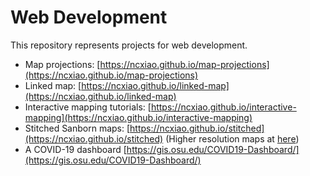 # Web Development

This repository represents projects for web development.

- Map projections: [https://ncxiao.github.io/map-projections](https://ncxiao.github.io/map-projections)
- Linked map: [https://ncxiao.github.io/linked-map](https://ncxiao.github.io/linked-map)
- Interactive mapping tutorials: [https://ncxiao.github.io/interactive-mapping](https://ncxiao.github.io/interactive-mapping)
- Stitched Sanborn maps: [https://ncxiao.github.io/stitched](https://ncxiao.github.io/stitched) (Higher resolution maps at [here](https://geog-gis.asc.ohio-state.edu/sanborn-mtvernon/))
- A COVID-19 dashboard [https://gis.osu.edu/COVID19-Dashboard/](https://gis.osu.edu/COVID19-Dashboard/)
